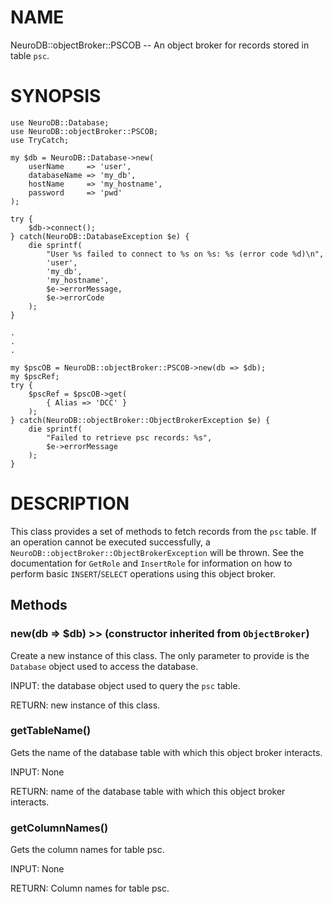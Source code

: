 # NAME

NeuroDB::objectBroker::PSCOB -- An object broker for records stored in table `psc`.

# SYNOPSIS

    use NeuroDB::Database;
    use NeuroDB::objectBroker::PSCOB;
    use TryCatch;

    my $db = NeuroDB::Database->new(
        userName     => 'user',
        databaseName => 'my_db',
        hostName     => 'my_hostname',
        password     => 'pwd'
    );

    try {
        $db->connect();
    } catch(NeuroDB::DatabaseException $e) {
        die sprintf(
            "User %s failed to connect to %s on %s: %s (error code %d)\n",
            'user',
            'my_db',
            'my_hostname',
            $e->errorMessage,
            $e->errorCode
        );
    }

    .
    .
    .

    my $pscOB = NeuroDB::objectBroker::PSCOB->new(db => $db);
    my $pscRef;
    try {
        $pscRef = $pscOB->get(
            { Alias => 'DCC' }
        );
    } catch(NeuroDB::objectBroker::ObjectBrokerException $e) {
        die sprintf(
            "Failed to retrieve psc records: %s",
            $e->errorMessage
        );
    }

# DESCRIPTION

This class provides a set of methods to fetch records from the `psc`
table. If an operation cannot be executed successfully, a `NeuroDB::objectBroker::ObjectBrokerException`
will be thrown. See the documentation for `GetRole` and `InsertRole` for information on how to perform
basic `INSERT`/`SELECT` operations using this object broker.

## Methods

### new(db => $db) >> (constructor inherited from `ObjectBroker`)

Create a new instance of this class. The only parameter to provide is the
`Database` object used to access the database.

INPUT: the database object used to query the `psc` table.

RETURN: new instance of this class.

### getTableName()

Gets the name of the database table with which this object broker interacts.

INPUT: None

RETURN: name of the database table with which this object broker interacts.

### getColumnNames()

Gets the column names for table psc.

INPUT: None

RETURN: Column names for table psc.
